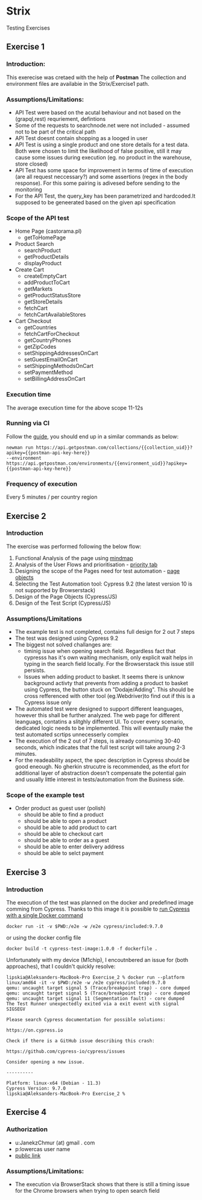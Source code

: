 # Strix
Testing Exercises
## Exercise 1
### Introduction:
This exerecise was cretaed with the help of **Postman** The collection and environment files are availabie in the Strix/Exercise1 path.
### Assumptions/Limitations:
- API Test were based on the acutal behaviour and not based on the (grapql,rest) requriement, defintions
- Some of the requests to searchnode.net were not included - assumed not to be part of the critical path
- API Test doesnt contain shopping as a looged in user
- API Test is using a single product and one store details for a test data. Both were chosen to limit the likelihood of false positive, still it may cause some issues during execution (eg. no product in the warehouse, store closed)
- API Test has some space for improvement in terms of time of execution (are all request neccessary?) and some assertions (regex in the body response). For this some pairing is adivesed before sending to the monitoring
- For the API Test, the query_key has been parametrized and hardcoded.It supposed to be geneerated based on the given api specification 

### Scope of the API test
- Home Page (castorama.pl)
  - getToHomePage
- Product Search
  - searchProduct
  - getProductDetails
  - displayProduct
- Create Cart
  - createEmptyCart
  - addProductToCart
  - getMarkets
  - getProductStatusStore
  - getStoreDetails
  - fetchCart
  - fetchCartAvailableStores
- Cart Checkout
  - getCountries
  - fetchCartForCheckout
  - getCountryPhones
  - getZipCodes
  - setShippingAddressesOnCart
  - setGuestEmailOnCart
  - setShippingMethodsOnCart
  - setPaymentMethod
  - setBillingAddressOnCart
### Execution time
The average execution time for the above scope 11-12s 

### Running via CI
Follow the [guide](https://learning.postman.com/docs/running-collections/using-newman-cli/continuous-integration/),
you should end up in a similar commands as below:
```
newman run https://api.getpostman.com/collections/{{collection_uid}}?apikey={{postman-api-key-here}}
--environment https://api.getpostman.com/environments/{{environment_uid}}?apikey={{postman-api-key-here}}
```
### Frequency of execution
Every 5 minutes / per country region


## Exercise 2
### Introduction
The exercise was performed following the below flow:
1. Functional Analysis of the page using [mindmap](https://coggle.it/diagram/YrYu8LndxQl8MoIF/t/semilac-pl)
2. Analysis of the User Flows and prioritisation - [priority tab](https://docs.google.com/spreadsheets/d/1YTQLFPOZr83975LFVXIoEw5UtAZLwy5arq4D67wmeYM/edit?usp=sharing)
3. Designing the scope of the Pages need for test automation - [page objects](https://docs.google.com/spreadsheets/d/1YTQLFPOZr83975LFVXIoEw5UtAZLwy5arq4D67wmeYM/edit#gid=968477189)
4. Selecting the Test Automation tool: Cypress 9.2 (the latest version 10 is not supported by Browserstack)
5. Design of the Page Objects  (Cypress/JS)
6. Design of the Test Script (Cypress/JS)
### Assumptions/Limitations
- The example test is not completed, contains full design for 2 out 7 steps
- The test was designed using Cypress 9.2
- The biggest not solved challanges are:
  - timinig issue when opening search field. Regardless fact that cypresss has it's own waiting mechanism, only explicit wait helps in typing in the search field locally. For the Browserstack this issue still persists.
  - Issues when adding product to basket. It seems there is unknow background activty that prevents from adding a product to basket using Cypress, the button stuck on "Dodaje/Adding". This should be cross refferenced with other tool (eg.Webdriver)to find out if this is a Cypress issue only
- The automated test were designed to support different leanguages, however this shall be further analyzed. The web page for different leanguags,  contatins a slitghly different UI. To cover every scenario, dedicated logic needs to be implemented. This will eventaully make the test automated scrtips unnecesserly complex
- The execution of the 2 out of 7 steps, is already consuming 30-40 seconds, which indicates that the full test script will take aroung 2-3 minutes.
- For the readeability aspect, the spec description in Cypress should be good eneough. No gherkin strucutre is recommended, as the efort for additional layer of abstraction doesn't compensate the potential gain and usually little interest in tests/automation from the Business side.
### Scope of the example test
- Order product as guest user (polish)
  - should be able to find a product
  - should be able to open a product
  - should be able to add product to cart
  - should be able to checkout cart
  - should be able to order as a guest
  - should be able to enter delivery address
  - should be able to selct payment

## Exercise 3
### Introduction
The execution of the test was planned on the docker and predefined image comming from Cypress. Thanks to this image it is possible to [run Cypress with a single Docker command](https://www.cypress.io/blog/2019/05/02/run-cypress-with-a-single-docker-command/)
```
docker run -it -v $PWD:/e2e -w /e2e cypress/included:9.7.0
```
or using the docker config file

```
docker build -t cypress-test-image:1.0.0 -f dockerfile .
```

Unfortunately with my device (M1chip), I encoutnbered an issue for (both approaches), that I couldn't quickly resolve:
```
lipskia@Aleksanders-MacBook-Pro Exercise_2 % docker run --platform linux/amd64 -it -v $PWD:/e2e -w /e2e cypress/included:9.7.0
qemu: uncaught target signal 5 (Trace/breakpoint trap) - core dumped
qemu: uncaught target signal 5 (Trace/breakpoint trap) - core dumped
qemu: uncaught target signal 11 (Segmentation fault) - core dumped
The Test Runner unexpectedly exited via a exit event with signal SIGSEGV

Please search Cypress documentation for possible solutions:

https://on.cypress.io

Check if there is a GitHub issue describing this crash:

https://github.com/cypress-io/cypress/issues

Consider opening a new issue.

----------

Platform: linux-x64 (Debian - 11.3)
Cypress Version: 9.7.0
lipskia@Aleksanders-MacBook-Pro Exercise_2 % 
```
## Exercise 4
### Authorization
- u:JanekzChmur (at) gmail . com
- p:lowercas user name
- [public link](https://automate.browserstack.com/dashboard/v2/public-build/MTc1NERIaXdaU1NXRGdXM1UxV2RxMk9Sb0JVY3Q3b05aSFlCcUxkdzVPRjh4YzJ1ZHY4RHNmVTlMNEVHQ25zYS91dXYzb0lFTnpKNXFTdm9CUVRnb1E9PS0teC9ORStzaGs4NjgvaGFvb2xzM1Q5dz09--c810abd4014c96569ad2f08518978a9db47667fa)
### Assumptions/Limitations:
- The execution via BrowserStack shows that there is still a timing issue for the Chrome browsers when trying to open search field

